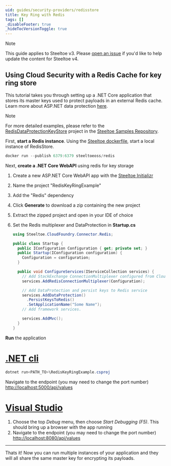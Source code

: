 ```yaml
---
uid: guides/security-providers/redisstore
title: Key Ring with Redis
tags: []
_disableFooter: true
_hideTocVersionToggle: true
---
```


> [!NOTE]
> This guide applies to Steeltoe v3. Please [open an issue](https://github.com/SteeltoeOSS/Documentation/issues/new/choose) if you'd like to help update the content for Steeltoe v4.

## Using Cloud Security with a Redis Cache for key ring store

This tutorial takes you through setting up a .NET Core application that stores its master keys used to protect payloads in an external Redis cache. Learn more about ASP.NET data protection [here](https://docs.microsoft.com/en-us/aspnet/core/security/data-protection).

> [!NOTE]
> For more detailed examples, please refer to the [RedisDataProtectionKeyStore](https://github.com/SteeltoeOSS/Samples/tree/3.x/Security/src/RedisDataProtectionKeyStore) project in the [Steeltoe Samples Repository](https://github.com/SteeltoeOSS/Samples/tree/3.x).

First, **start a Redis instance**. Using the [Steeltoe dockerfile](https://github.com/steeltoeoss/dockerfiles), start a local instance of RedisStore.

```powershell
docker run --publish 6379:6379 steeltoeoss/redis
```

Next, **create a .NET Core WebAPI** using redis for key storage

1. Create a new ASP.NET Core WebAPI app with the [Steeltoe Initializr](https://start.steeltoe.io)
1. Name the project "RedisKeyRingExample"
1. Add the "Redis" dependency
1. Click **Generate** to download a zip containing the new project
1. Extract the zipped project and open in your IDE of choice

1. Set the Redis multiplexer and DataProtection in **Startup.cs**

   ```csharp
   using Steeltoe.CloudFoundry.Connector.Redis;

   public class Startup {
     public IConfiguration Configuration { get; private set; }
     public Startup(IConfiguration configuration) {
       Configuration = configuration;
     }

     public void ConfigureServices(IServiceCollection services) {
       // Add StackExchange ConnectionMultiplexer configured from Cloud Foundry
       services.AddRedisConnectionMultiplexer(Configuration);

       // Add DataProtection and persist keys to Redis service
       services.AddDataProtection()
         .PersistKeysToRedis()
         .SetApplicationName("Some Name");
       // Add framework services.

       services.AddMvc();
     }
   }
   ```

**Run** the application

# [.NET cli](#tab/cli)

```powershell
dotnet run<PATH_TO>\RedisKeyRingExample.csproj
```

Navigate to the endpoint (you may need to change the port number) [http://localhost:5000/api/values](http://localhost:5000/api/values)

# [Visual Studio](#tab/vs)

1. Choose the top _Debug_ menu, then choose _Start Debugging (F5)_. This should bring up a browser with the app running
1. Navigate to the endpoint (you may need to change the port number) [http://localhost:8080/api/values](http://localhost:8080/api/values)

---

Thats it! Now you can run multiple instances of your application and they will all share the same master key for encrypting its payloads.

